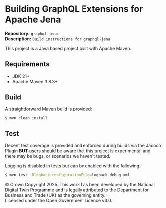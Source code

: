 # Building GraphQL Extensions for Apache Jena
**Repository:** `graphql-jena`  
**Description:** `Build instructions for graphql-jena`  
<!-- SPDX-License-Identifier: OGL-UK-3.0 -->

This project is a Java based project built with Apache Maven.

## Requirements

- JDK 21+
- Apache Maven 3.8.3+

## Build

A straightforward Maven build is provided:

```bash
$ mvn clean install
```

## Test

Decent test coverage is provided and enforced during builds via the Jacoco Plugin **BUT** users should be aware that
this project is experimental and there may be bugs, or scenarios we haven't tested.

Logging is disabled in tests but can be enabled with the following:
```bash
$ mvn test -Dlogback.configurationFile=logback-debug.xml
```

© Crown Copyright 2025. This work has been developed by the National Digital Twin Programme and is legally attributed to the Department for Business and Trade (UK) as the
governing entity.  
Licensed under the Open Government Licence v3.0.